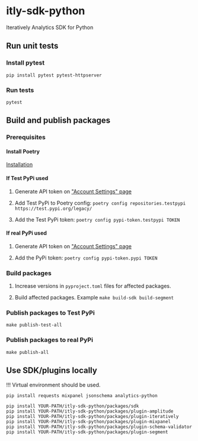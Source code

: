 # itly-sdk-python
Iteratively Analytics SDK for Python

## Run unit tests

### Install pytest

```
pip install pytest pytest-httpserver
```

### Run tests

```
pytest
```

## Build and publish packages

### Prerequisites

#### Install Poetry

[Installation](https://python-poetry.org/docs/#installation)

#### If Test PyPi used

1. Generate API token on ["Account Settings" page](https://test.pypi.org/manage/account/)

2. Add Test PyPi to Poetry config: `poetry config repositories.testpypi https://test.pypi.org/legacy/`

3. Add the Test PyPi token: `poetry config pypi-token.testpypi TOKEN` 

#### If real PyPi used

1. Generate API token on ["Account Settings" page](https://pypi.org/manage/account/)

2. Add the PyPi token: `poetry config pypi-token.pypi TOKEN` 


### Build packages

1. Increase versions in `pyproject.toml` files for affected packages.

2. Build affected packages. Example `make build-sdk build-segment`

### Publish packages to Test PyPi

`make publish-test-all`

### Publish packages to real PyPi

`make publish-all`

## Use SDK/plugins locally

!!! Virtual environment should be used.

```
pip install requests mixpanel jsonschema analytics-python

pip install YOUR-PATH/itly-sdk-python/packages/sdk
pip install YOUR-PATH/itly-sdk-python/packages/plugin-amplitude
pip install YOUR-PATH/itly-sdk-python/packages/plugin-iteratively
pip install YOUR-PATH/itly-sdk-python/packages/plugin-mixpanel
pip install YOUR-PATH/itly-sdk-python/packages/plugin-schema-validator
pip install YOUR-PATH/itly-sdk-python/packages/plugin-segment
```